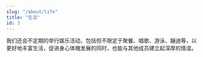 ```yaml
---
slug: "/about/life"
title: "生活"
id: 3
---
```


我们还会不定期的举行娱乐活动，包括但不限定于聚餐、唱歌、游泳、蹦迪等，以更好地丰富生活，促进身心体魄发展的同时，也能与其他成员建立起深厚的情谊。
